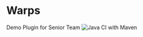 # Warps
Demo Plugin for Senior Team
![Java CI with Maven](https://github.com/TheKiller65YT/Warps/workflows/Java%20CI%20with%20Maven/badge.svg?event=push)

